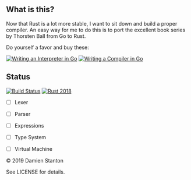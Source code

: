 ## What is this?

Now that Rust is a lot more stable, I want to sit down and build a proper compiler. An easy way for me to do this is to port the excellent book series by Thorsten Ball from Go to Rust.

Do yourself a favor and buy these:

[![Writing an Interpreter in Go](https://interpreterbook.com/img/cover-cb2da3d1.png)](https://interpreterbook.com)
[![Writing a Compiler in Go](https://compilerbook.com/images/cover-514e0936.png)](https://compilerbook.com)


## Status
[![Build Status](https://circleci.com/gh/damienstanton/compiler/tree/nightly.svg?style=svg)](https://circleci.com/gh/damienstanton/compiler/tree/nightly)
[![Rust 2018](https://img.shields.io/badge/Rust-2018_edition-orange.svg)](https://rust-lang-nursery.github.io/edition-guide/rust-2018/index.html)

- [ ] Lexer
- [ ] Parser
- [ ] Expressions
- [ ] Type System
- [ ] Virtual Machine


© 2019 Damien Stanton

See LICENSE for details.
